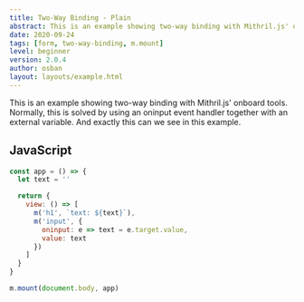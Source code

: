 ```yaml
---
title: Two-Way Binding - Plain
abstract: This is an example showing two-way binding with Mithril.js' onboard tools.
date: 2020-09-24
tags: [form, two-way-binding, m.mount]
level: beginner
version: 2.0.4
author: osban
layout: layouts/example.html
---
```


This is an example showing two-way binding with Mithril.js' onboard tools.
Normally, this is solved by using an oninput event handler together with an external variable.
And exactly this can we see in this example.

## JavaScript

~~~js
const app = () => {
  let text = ''

  return {
    view: () => [
      m('h1', `text: ${text}`),
      m('input', {
        oninput: e => text = e.target.value,
        value: text
      })
    ]
  }
}

m.mount(document.body, app)
~~~
